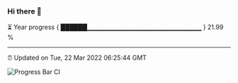 ### Hi there 👋

⏳ Year progress { ██████▁▁▁▁▁▁▁▁▁▁▁▁▁▁▁▁▁▁▁▁▁▁▁▁ } 21.99 %

---

⏰ Updated on Tue, 22 Mar 2022 06:25:44 GMT

![Progress Bar CI](https://github.com/ZhaoGui/ZhaoGui/workflows/Progress%20Bar%20CI/badge.svg)
